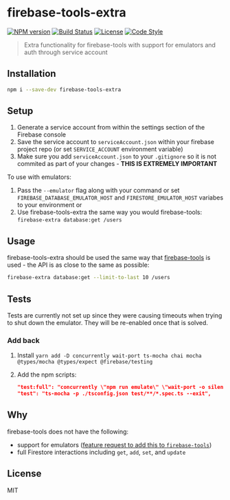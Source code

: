 # firebase-tools-extra

[![NPM version][npm-image]][npm-url]
[![Build Status][build-status-image]][build-status-url]
[![License][license-image]][license-url]
[![Code Style][code-style-image]][code-style-url]

> Extra functionality for firebase-tools with support for emulators and auth through service account

## Installation

```bash
npm i --save-dev firebase-tools-extra
```

## Setup

1. Generate a service account from within the settings section of the Firebase console
1. Save the service account to `serviceAccount.json` within your firebase project repo (or set `SERVICE_ACCOUNT` environment variable)
1. Make sure you add `serviceAccount.json` to your `.gitignore` so it is not commited as part of your changes - **THIS IS EXTREMELY IMPORTANT**

To use with emulators:

1. Pass the `--emulator` flag along with your command or set `FIREBASE_DATABASE_EMULATOR_HOST` and `FIRESTORE_EMULATOR_HOST` variabes to your environment or
1. Use firebase-tools-extra the same way you would firebase-tools: `firebase-extra database:get /users`

## Usage

firebase-tools-extra should be used the same way that [firebase-tools](https://github.com/firebase/firebase-tools) is used - the API is as close to the same as possible:

```bash
firebase-extra database:get --limit-to-last 10 /users
```

## Tests

Tests are currently not set up since they were causing timeouts when trying to shut down the emulator. They will be re-enabled once that is solved.

### Add back

1. Install `yarn add -D concurrently wait-port ts-mocha chai mocha @types/mocha @types/expect @firebase/testing`
1. Add the npm scripts:

   ```json
   "test:full": "concurrently \"npm run emulate\" \"wait-port -o silent 8080 && npm run test\"",
   "test": "ts-mocha -p ./tsconfig.json test/**/*.spec.ts --exit",
   ```

## Why

firebase-tools does not have the following:

- support for emulators ([feature request to add this to `firebase-tools`](https://github.com/firebase/firebase-tools/issues/1957))
- full Firestore interactions including `get`, `add`, `set`, and `update`

## License

MIT

[npm-image]: https://img.shields.io/npm/v/firebase-tools-extra.svg?style=flat-square
[npm-url]: https://npmjs.org/package/firebase-tools-extra
[build-status-image]: https://img.shields.io/github/workflow/status/prescottprue/firebase-tools-extra/NPM%20Package%20Publish?style=flat-square
[build-status-url]: https://github.com/prescottprue/firebase-tools-extra/actions
[climate-image]: https://img.shields.io/codeclimate/github/prescottprue/firebase-tools-extra.svg?style=flat-square
[climate-url]: https://codeclimate.com/github/prescottprue/firebase-tools-extra
[license-image]: https://img.shields.io/npm/l/firebase-tools-extra.svg?style=flat-square
[license-url]: https://github.com/prescottprue/firebase-tools-extra/blob/master/LICENSE
[code-style-image]: https://img.shields.io/badge/code%20style-standard-brightgreen.svg?style=flat-square
[code-style-url]: http://standardjs.com/
